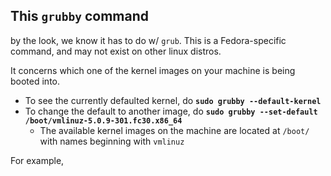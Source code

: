 ## This `grubby` command
by the look, we know it has to do w/ `grub`. This is a Fedora-specific command, and may not exist on other linux distros.

It concerns which one of the kernel images on your machine is being booted into.
- To see the currently defaulted kernel, do **`sudo grubby --default-kernel`**
- To change the default to another image, do **`sudo grubby --set-default /boot/vmlinuz-5.0.9-301.fc30.x86_64`**
  - The available kernel images on the machine are located at `/boot/` with names beginning with `vmlinuz`

For example,
```bash

```

